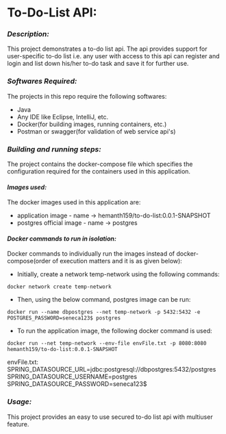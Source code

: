 
# To-Do-List API: 

### *Description:*

This project demonstrates a to-do list api. The api provides support for user-specific to-do list i.e. any user with access to this api can register and login and list down his/her to-do task and save it for further use.

### *Softwares Required:*

The projects in this repo require the following softwares: 
* Java
* Any IDE like Eclipse, IntelliJ, etc.
* Docker(for building images, running containers, etc.)
* Postman or swagger(for validation of web service api's)

### *Building and running steps:*

The project contains the docker-compose file which specifies the configuration required for the containers used in this application.

#### *Images used:*

The docker images used in this application are:
* application image - name -> hemanth159/to-do-list:0.0.1-SNAPSHOT
* postgres official image - name -> postgres

#### *Docker commands to run in isolation:*

Docker commands to individually run the images instead of docker-compose(order of execution matters and it is as given below):
* Initially, create a network temp-network using the following commands:
```
docker network create temp-network
```
* Then, using the below command, postgres image can be run:
```
docker run --name dbpostgres --net temp-network -p 5432:5432 -e POSTGRES_PASSWORD=seneca123$ postgres
```
* To run the application image, the following docker command is used:
```
docker run --net temp-network --env-file envFile.txt -p 8080:8080 hemanth159/to-do-list:0.0.1-SNAPSHOT
```

envFile.txt:  
SPRING_DATASOURCE_URL=jdbc:postgresql://dbpostgres:5432/postgres  
SPRING_DATASOURCE_USERNAME=postgres  
SPRING_DATASOURCE_PASSWORD=seneca123$  

### *Usage:*

This project provides an easy to use secured to-do list api with multiuser feature.










